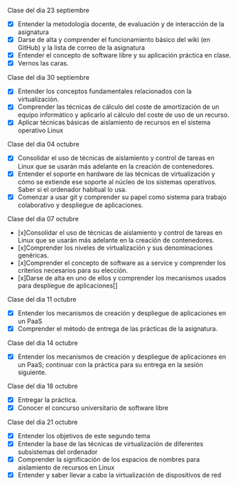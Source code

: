 Clase del dia 23 septiembre

- [x] Entender la metodología docente, de evaluación y de interacción de la asignatura
- [x] Darse de alta y comprender el funcionamiento básico del wiki (en GitHub) y la lista de correo de la asignatura
- [x] Entender el concepto de software libre y su aplicación práctica en clase.
- [x] Vernos las caras.

Clase del dia 30 septiembre

- [x] Entender los conceptos fundamentales relacionados con la virtualización.
- [x] Comprender las técnicas de cálculo del coste de amortización de un equipo informático y aplicarlo al cálculo del coste de uso de un recurso.
- [x] Aplicar técnicas básicas de aislamiento de recursos en el sistema operativo Linux

Clase del dia 04 octubre

- [x] Consolidar el uso de técnicas de aislamiento y control de tareas en Linux que se usarán más adelante en la creación de contenedores.
- [x] Entender el soporte en hardware de las técnicas de virtualización y cómo se extiende ese soporte al núcleo de los sistemas operativos. Saber si el ordenador habitual lo usa.
- [x] Comenzar a usar git y comprender su papel como sistema para trabajo colaborativo y despliegue de aplicaciones.

Clase del dia 07 octubre

- [x]Consolidar el uso de técnicas de aislamiento y control de tareas en Linux que se usarán más adelante en la creación de contenedores.
- [x]Comprender los niveles de virtualización y sus denominaciones genéricas.
- [x]Comprender el concepto de software as a service y comprender los criterios necesarios para su elección.
- [x]Darse de alta en uno de ellos y comprender los mecanismos usados para despliegue de aplicaciones[]

Clase del dia 11 octubre

- [x] Entender los mecanismos de creación y despliegue de aplicaciones en un PaaS
- [x] Comprender el método de entrega de las prácticas de la asignatura.

Clase del dia 14 octubre

- [x] Entender los mecanismos de creación y despliegue de aplicaciones en un PaaS; continuar con la práctica para su entrega en la sesión siguiente.

Clase del dia 18 octubre

- [x] Entregar la práctica.
- [x] Conocer el concurso universitario de software libre

Clase del dia 21 octubre

- [x] Entender los objetivos de este segundo tema
- [x] Entender la base de las técnicas de virtualización de diferentes subsistemas del ordenador
- [x] Comprender la significación de los espacios de nombres para aislamiento de recursos en Linux
- [x] Entender y saber llevar a cabo la virtualización de dispositivos de red 
